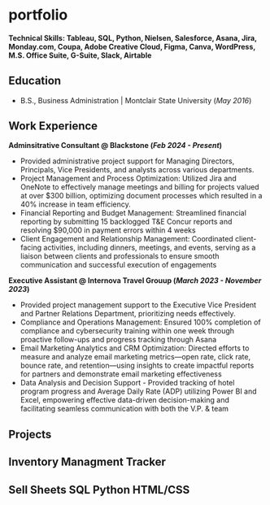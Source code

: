 # portfolio

#### Technical Skills:  Tableau, SQL, Python, Nielsen, Salesforce, Asana, Jira, Monday.com, Coupa, Adobe Creative Cloud, Figma, Canva, WordPress, M.S. Office Suite, G-Suite, Slack, Airtable

## Education	        		
- B.S., Business Administration | Montclair State University (_May 2016_)

## Work Experience
**Adminsitrative Consultant @ Blackstone (_Feb 2024 - Present_)**
- Provided administrative project support for Managing Directors, Principals, Vice Presidents, and analysts across various departments.
- Project Management and Process Optimization: Utilized Jira and OneNote to effectively manage meetings and billing for projects valued at over $300 billion, optimizing document processes which resulted in a 40% increase in team efficiency.
- Financial Reporting and Budget Management: Streamlined financial reporting by submitting 15 backlogged T&E Concur reports and resolving $90,000 in payment errors within 4 weeks
- Client Engagement and Relationship Management: Coordinated client-facing activities, including dinners, meetings, and events, serving as a liaison between clients and professionals to ensure smooth communication and successful execution of engagements

**Executive Assistant @ Internova Travel Grouup (_March 2023 - November 2023_)**
- Provided project management support to the Executive Vice President and Partner Relations Department, prioritizing needs effectively.
- Compliance and Operations Management: Ensured 100% completion of compliance and cybersecurity training within one week through proactive follow-ups and progress tracking through Asana
- Email Marketing Analytics and CRM Optimization: Directed efforts to measure and analyze email marketing metrics—open rate, click rate, bounce rate, and retention—using insights to create impactful reports for partners and demonstrate email marketing effectiveness
- Data Analysis and Decision Support - Provided tracking of hotel program progress and Average Daily Rate (ADP) utilizing Power BI and Excel, empowering effective data-driven decision-making and facilitating seamless communication with both the V.P. & team

 ## Projects
Inventory Managment Tracker
- 
Sell Sheets
SQL
Python
HTML/CSS
- 
